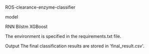 ROS-clearance-enzyme-classifier

model

RNN
Bilstm
XGBoost

The environment is specified in the requirements.txt file.



Output
The final classification results are stored in 'final_result.csv'.